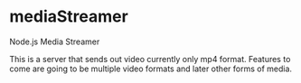 # mediaStreamer
Node.js Media Streamer

This is a server that sends out video currently only mp4 format. Features to come are going to be multiple video formats and later other forms of media.
